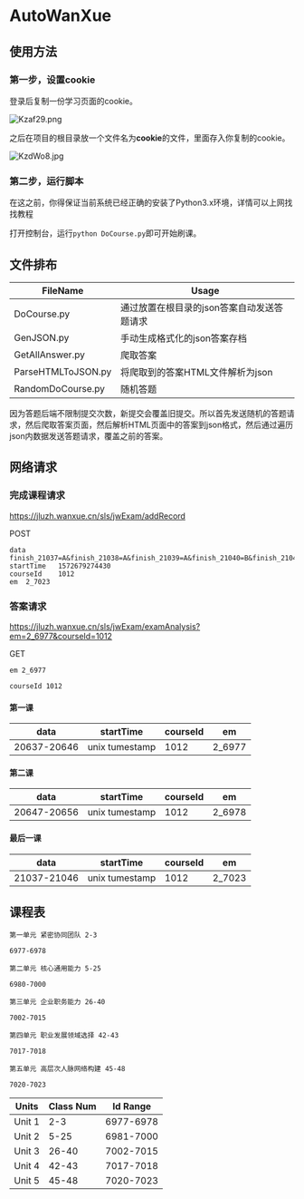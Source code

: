 # AutoWanXue

## 使用方法

### 第一步，设置cookie

登录后复制一份学习页面的cookie。

![Kzaf29.png](https://s2.ax1x.com/2019/11/04/Kzaf29.png)

之后在项目的根目录放一个文件名为**cookie**的文件，里面存入你复制的cookie。

![KzdWo8.jpg](https://s2.ax1x.com/2019/11/04/KzdWo8.jpg)

### 第二步，运行脚本

在这之前，你得保证当前系统已经正确的安装了Python3.x环境，详情可以上网找找教程

打开控制台，运行`python DoCourse.py`即可开始刷课。

## 文件排布

| FileName   | Usage                        |
|------------|------------------------------|
|DoCourse.py|通过放置在根目录的json答案自动发送答题请求|
| GenJSON.py | 手动生成格式化的json答案存档 |
|GetAllAnswer.py|爬取答案|
|ParseHTMLToJSON.py|将爬取到的答案HTML文件解析为json|
|RandomDoCourse.py|随机答题|

因为答题后端不限制提交次数，新提交会覆盖旧提交。所以首先发送随机的答题请求，然后爬取答案页面，然后解析HTML页面中的答案到json格式，然后通过遍历json内数据发送答题请求，覆盖之前的答案。

## 网络请求

### 完成课程请求

<https://jluzh.wanxue.cn/sls/jwExam/addRecord>

POST

```text
data	finish_21037=A&finish_21038=A&finish_21039=A&finish_21040=B&finish_21041=B&finish_21042=B&finish_21042=C&finish_21043=A&finish_21043=B&finish_21044=B&finish_21044=D&finish_21045=D&finish_21046=D&courseId=1012&startTime=1572679274430&em=2_7023
startTime	1572679274430
courseId	1012
em	2_7023
```

### 答案请求

<https://jluzh.wanxue.cn/sls/jwExam/examAnalysis?em=2_6977&courseId=1012>

GET

```TEXT
em 2_6977

courseId 1012
```

#### 第一课

| data        | startTime      | courseId | em     |
|-------------|----------------|----------|--------|
| 20637-20646 | unix tumestamp | 1012     | 2_6977 |

#### 第二课

| data        | startTime      | courseId | em     |
|-------------|----------------|----------|--------|
| 20647-20656 | unix tumestamp | 1012     | 2_6978 |

#### 最后一课

| data        | startTime      | courseId | em     |
|-------------|----------------|----------|--------|
| 21037-21046 | unix tumestamp | 1012     | 2_7023 |


## 课程表

```text
第一单元 紧密协同团队 2-3

6977-6978

第二单元 核心通用能力 5-25

6980-7000

第三单元 企业职务能力 26-40

7002-7015

第四单元 职业发展领域选择 42-43

7017-7018

第五单元 高层次人脉网络构建 45-48

7020-7023
```

| Units  | Class Num | Id Range  |
|--------|-----------|-----------|
| Unit 1 | 2-3       | 6977-6978 |
| Unit 2 | 5-25      | 6981-7000 |
| Unit 3 | 26-40     | 7002-7015 |
| Unit 4 | 42-43     | 7017-7018 |
| Unit 5 | 45-48     | 7020-7023 |
